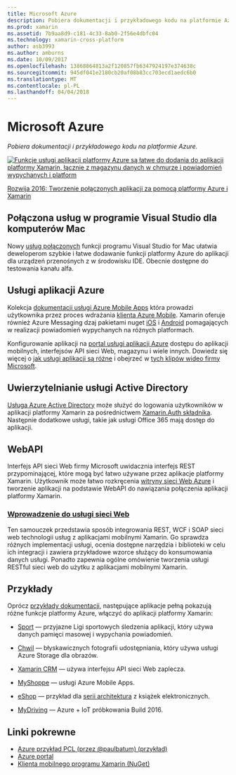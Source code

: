 ```yaml
---
title: Microsoft Azure
description: Pobiera dokumentacji i przykładowego kodu na platformie Azure.
ms.prod: xamarin
ms.assetid: 7b9aa8d9-c181-4c33-8ab0-2f56e4dbfc04
ms.technology: xamarin-cross-platform
author: asb3993
ms.author: amburns
ms.date: 10/09/2017
ms.openlocfilehash: 13868864813a2f120857fb6347924197e374638c
ms.sourcegitcommit: 945df041e2180cb20af08b83cc703ecd1aedc6b0
ms.translationtype: MT
ms.contentlocale: pl-PL
ms.lasthandoff: 04/04/2018
---
```

# <a name="microsoft-azure"></a>Microsoft Azure

_Pobiera dokumentacji i przykładowego kodu na platformie Azure._

[ ![](images/evolve-mikej-azure-sml.png "Funkcje usługi aplikacji platformy Azure są łatwe do dodania do aplikacji platformy Xamarin, łącznie z magazynu danych w chmurze i powiadomień wypychanych i platform")](https://evolve.xamarin.com/session/56ec886fde91c6253c277bc6)

[Rozwija 2016: Tworzenie połączonych aplikacji za pomocą platformy Azure i Xamarin](https://evolve.xamarin.com/session/56ec886fde91c6253c277bc6)

## <a name="connected-services-in-visual-studio-for-mac"></a>Połączona usług w programie Visual Studio dla komputerów Mac

Nowy [usług połączonych](connected-services.md) funkcji programu Visual Studio for Mac ułatwia deweloperom szybkie i łatwe dodawanie funkcji platformy Azure do aplikacji dla urządzeń przenośnych z w środowisku IDE. Obecnie dostępne do testowania kanału alfa.


## <a name="azure-app-services"></a>Usługi aplikacji Azure

Kolekcja [dokumentacji usługi Azure Mobile Apps](~/cross-platform/data-cloud/mobile-apps.md) która prowadzi użytkownika przez proces wdrażania [klienta Azure Mobile](https://www.nuget.org/packages/Microsoft.Azure.Mobile.Client/).
Xamarin oferuje również Azure Messaging dzaj pakietami nuget [iOS](https://www.nuget.org/packages/Xamarin.Azure.NotificationHubs.iOS/) i [Android](https://www.nuget.org/packages/Xamarin.Azure.NotificationHubs.Android/) pomagających w realizacji powiadomień wypychanych na różnych platformach.

Konfigurowanie aplikacji na [portal usługi aplikacji Azure](https://portal.azure.com/) dostępu do aplikacji mobilnych, interfejsów API sieci Web, magazynu i wiele innych. Dowiedz się więcej o [jak usługi aplikacji są różne](http://azure.microsoft.com/en-us/updates/whats-new-with-azure-app-service/) i obejrzeć w [tych klipów wideo firmy Microsoft](http://azure.microsoft.com/en-us/campaigns/azure-march-announcement/).

## <a name="active-directory-authentication"></a>Uwierzytelnianie usługi Active Directory

[Usługa Azure Active Directory](~/cross-platform/data-cloud/active-directory/index.md) może służyć do logowania użytkowników w aplikacji platformy Xamarin za pośrednictwem [Xamarin.Auth składnika](https://www.nuget.org/packages/Xamarin.Auth/).
Następnie dodatkowe usługi, takie jak usługi Office 365 mają dostęp do aplikacji.

## <a name="webapi"></a>WebAPI

Interfejs API sieci Web firmy Microsoft uwidacznia interfejs REST przypominającej, które mogą być łatwo używane przez aplikacje platformy Xamarin.
Użytkownik może łatwo rozkręcenia [witryny sieci Web Azure](https://trywebsites.azurewebsites.net/) i tworzenie aplikacji na podstawie WebAPI do nawiązania połączenia aplikacji platformy Xamarin.


###  <a name="introduction-to-web-servicescross-platformdata-cloudweb-servicesindexmd"></a>[Wprowadzenie do usługi sieci Web](~/cross-platform/data-cloud/web-services/index.md)

Ten samouczek przedstawia sposób integrowania REST, WCF i SOAP sieci web technologii usług z aplikacjami mobilnymi Xamarin. Go sprawdza różnych implementacji usługi, ocenia dostępne narzędzia i biblioteki w celu ich integracji i zawiera przykładowe wzorce służący do konsumowania danych usługi. Ponadto zapewnia ogólne omówienie tworzenia usługi RESTful sieci web do użytku z aplikacjami mobilnymi Xamarin.

## <a name="samples"></a>Przykłady

Oprócz [przykłady dokumentacji](https://github.com/xamarin/mobile-samples/tree/master/Azure), następujące aplikacje pełną pokazują różne funkcje platformy Azure, włączyć do aplikacji platformy Xamarin:

- [Sport](https://github.com/xamarin/Sport) — przyjazne Ligi sportowych śledzenia aplikacji, który używa danych pamięci masowej i wypychania powiadomień.
- [Chwil](https://github.com/pierceboggan/Moments) — błyskawicznych fotografii udostępniania, który używa usługi Azure Storage dla obrazów.
- [Xamarin CRM](https://github.com/xamarin/app-crm) — używa interfejsu API sieci Web zaplecza.
- [MyShoppe](https://github.com/jamesmontemagno/MyShoppe) — usługi Azure Mobile Apps.

- [eShop](https://github.com/dotnet-architecture/eShopOnContainers) — przykład dla [serii architektura](https://www.microsoft.com/net/learn/architecture) z książek elektronicznych.
- [MyDriving](https://azure.microsoft.com/en-us/campaigns/mydriving/) — Azure + IoT próbkowania Build 2016.


## <a name="related-links"></a>Linki pokrewne

- [Azure przykład PCL (przez @paulbatum) (przykład)](https://github.com/paulbatum/mobile-services-xamarin-pcl)
- [Azure portal](http://azure.microsoft.com/)
- [Klienta mobilnego programu Xamarin (NuGet)](https://www.nuget.org/packages/Microsoft.Azure.Mobile.Client/)
